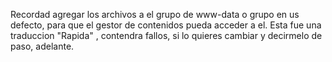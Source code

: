 Recordad agregar los archivos a el grupo de www-data o grupo en us defecto, para que el gestor de contenidos pueda acceder a el.
Esta fue una traduccion "Rapida" , contendra fallos, si lo quieres cambiar y decirmelo de paso, adelante.
